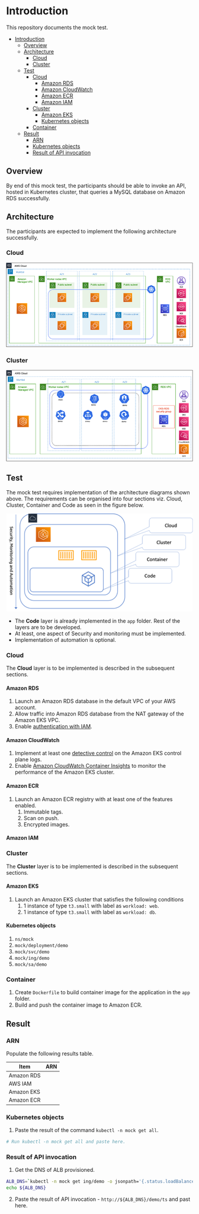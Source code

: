 # Introduction

This repository documents the mock test.

- [Introduction](#introduction)
  - [Overview](#overview)
  - [Architecture](#architecture)
    - [Cloud](#cloud)
    - [Cluster](#cluster)
  - [Test](#test)
    - [Cloud](#cloud-1)
      - [Amazon RDS](#amazon-rds)
      - [Amazon CloudWatch](#amazon-cloudwatch)
      - [Amazon ECR](#amazon-ecr)
      - [Amazon IAM](#amazon-iam)
    - [Cluster](#cluster-1)
      - [Amazon EKS](#amazon-eks)
      - [Kubernetes objects](#kubernetes-objects)
    - [Container](#container)
  - [Result](#result)
    - [ARN](#arn)
    - [Kubernetes objects](#kubernetes-objects-1)
    - [Result of API invocation](#result-of-api-invocation)

## Overview

By end of this mock test, the participants should be able to invoke an API, hosted in Kubernetes cluster, that queries a MySQL database on Amazon RDS successfully.

## Architecture

The participants are expected to implement the following architecture successfully.

### Cloud

![cloud](png/arch-cloud.png)

### Cluster

![k8s](png/arch-k8s.png)

## Test

The mock test requires implementation of the architecture diagrams shown above. The requirements can be organised into four sections viz. Cloud, Cluster, Container and Code as seen in the figure below.

![4c](png/4c.png)

- The **Code** layer is already implemented in the `app` folder. Rest of the layers are to be developed.
- At least, one aspect of Security and monitoring must be implemented.
- Implementation of automation is optional.

### Cloud

The **Cloud** layer is to be implemented is described in the subsequent sections.

#### Amazon RDS

1. Launch an Amazon RDS database in the default VPC of your AWS account.
2. Allow traffic into Amazon RDS database from the NAT gateway of the Amazon EKS VPC.
3. Enable [authentication with IAM](https://aws.amazon.com/premiumsupport/knowledge-center/users-connect-rds-iam/).

#### Amazon CloudWatch

1. Implement at least one [detective control](https://aws.github.io/aws-eks-best-practices/security/docs/detective/) on the Amazon EKS control plane logs.
2. Enable [Amazon CloudWatch Container Insights](https://www.eksworkshop.com/intermediate/250_cloudwatch_container_insights/) to monitor the performance of the Amazon EKS cluster.

#### Amazon ECR

1. Launch an Amazon ECR registry with at least one of the features enabled.
   1. Immutable tags.
   2. Scan on push.
   3. Encrypted images.

#### Amazon IAM

### Cluster

The **Cluster** layer is to be implemented is described in the subsequent sections.

#### Amazon EKS

1. Launch an Amazon EKS cluster that satisfies the following conditions
   1. 1 instance of type `t3.small` with label as `workload: web`.
   2. 1 instance of type `t3.small` with label as `workload: db`.

#### Kubernetes objects

1. `ns/mock`
2. `mock/deployment/demo`
3. `mock/svc/demo`
4. `mock/ing/demo`
5. `mock/sa/demo`

### Container

1. Create `Dockerfile` to build container image for the application in the `app` folder.
2. Build and push the container image to Amazon ECR.

## Result

### ARN

Populate the following results table.

| Item       | ARN |
| ---------- | --- |
| Amazon RDS |     |
| AWS IAM    |     |
| Amazon EKS |     |
| Amazon ECR |     |

### Kubernetes objects

1. Paste the result of the command `kubectl -n mock get all`.

```bash
# Run kubectl -n mock get all and paste here.
```

### Result of API invocation

1. Get the DNS of ALB provisioned.

```bash
ALB_DNS=`kubectl -n mock get ing/demo -o jsonpath='{.status.loadBalancer.ingress[0].hostname}'`
echo ${ALB_DNS}
```

2. Paste the result of API invocation - `http://${ALB_DNS}/demo/ts` and past here.

```json
```
